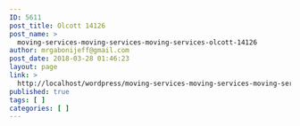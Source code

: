 ```yaml
---
ID: 5611
post_title: Olcott 14126
post_name: >
  moving-services-moving-services-moving-services-olcott-14126
author: mrgabonijeff@gmail.com
post_date: 2018-03-28 01:46:23
layout: page
link: >
  http://localhost/wordpress/moving-services-moving-services-moving-services-olcott-14126/
published: true
tags: [ ]
categories: [ ]
---
```

